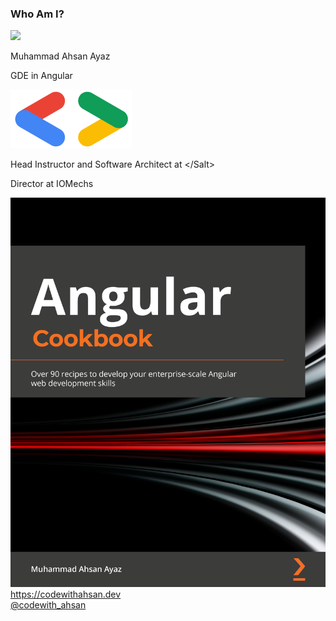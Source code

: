 ### Who Am I?

<div class="introduction">
  <div class="introduction__left">
    <img class="introduction__left__avatar fragment" src="https://avatars.githubusercontent.com/u/9844254?v=4"/>
    <div class="introduction__left__info fragment flex items-center flex-col">
      <p>Muhammad Ahsan Ayaz</p>
      <p>GDE in Angular</p>
      <img class="introduction__right__gde" src="/talks/assets/images/gde-logo.png"/>
      <p>Head Instructor and Software Architect at &#60;/Salt&#62;</p>
      <p>Director at IOMechs</p>
    </div>
  </div>
  <div class="introduction__right fragment">
    <img class="introduction__right__ng-book"  src="/talks/assets/images/ng-book-cover.png"/>
  </div>
</div>

<div class="footer">
  <div class="footer__site">
    <a href="https://codewithahsan.dev">https://codewithahsan.dev</a>
  </div>
  <div>
    <a href="https://twitter.com/codewith_ahsan">@codewith_ahsan</a>
  </div>
</div>
